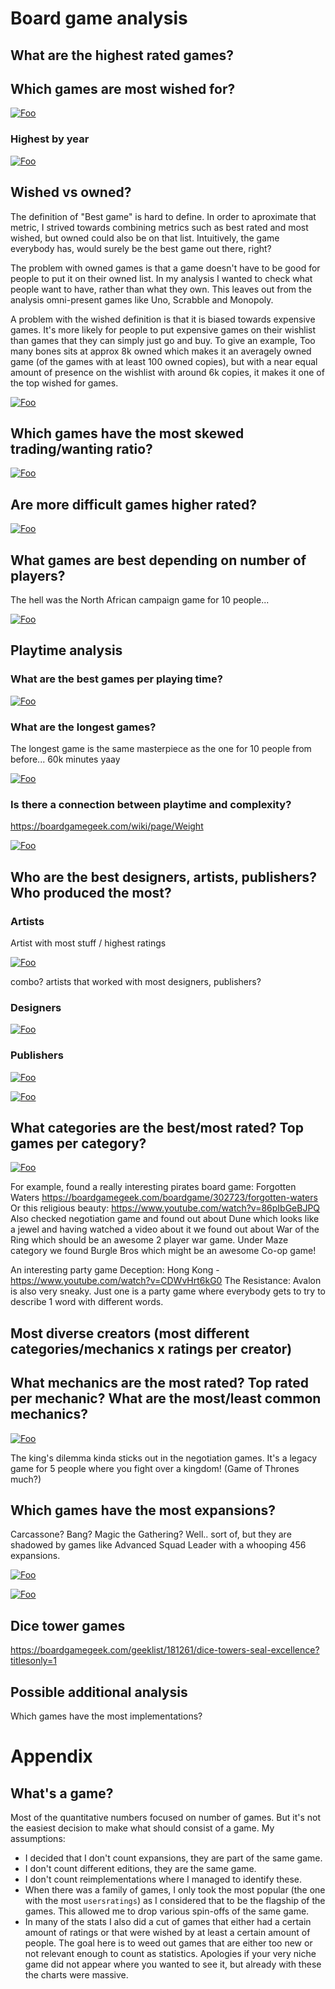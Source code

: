 # Board game analysis

## What are the highest rated games?

## Which games are most wished for?

[![Foo](charts/rating_wished.png)](charts/rating_wished.html)

### Highest by year

[![Foo](charts/rating_year.png)](charts/rating_year.html)

## Wished vs owned?

The definition of "Best game" is hard to define. In order to aproximate that metric, I strived towards combining metrics such as best rated and most wished, but owned could also be on that list. Intuitively, the game everybody has, would surely be the best game out there, right? 

The problem with owned games is that a game doesn't have to be good for people to put it on their owned list. In my analysis I wanted to check what people want to have, rather than what they own. This leaves out from the analysis omni-present games like Uno, Scrabble and Monopoly. 

A problem with the wished definition is that it is biased towards expensive games. It's more likely for people to put expensive games on their wishlist than games that they can simply just go and buy. To give an example, Too many bones sits at approx 8k owned which makes it an averagely owned game (of the games with at least 100 owned copies), but with a near equal amount of presence on the wishlist with around 6k copies, it makes it one of the top wished for games.

[![Foo](charts/wished_owned.png)](charts/wished_owned.html)

## Which games have the most skewed trading/wanting ratio?
[![Foo](charts/want_trade.png)](charts/want_trade.html)

## Are more difficult games higher rated?

[![Foo](charts/rating_weight.png)](charts/rating_weight.html)

## What games are best depending on number of players?
The hell was the North African campaign game for 10 people...

[![Foo](charts/best_players.png)](charts/best_players.html)

## Playtime analysis
### What are the best games per playing time?

[![Foo](charts/shortest_games.png)](charts/shortest_games.html)

### What are the longest games?
The longest game is the same masterpiece as the one for 10 people from before... 60k minutes yaay

[![Foo](charts/longest_games.png)](charts/longest_games.html)

### Is there a connection between playtime and complexity?
https://boardgamegeek.com/wiki/page/Weight

[![Foo](charts/playingtime_weight.png)](charts/playingtime_weight.html)

## Who are the best designers, artists, publishers? Who produced the most?

### Artists
Artist with most stuff / highest ratings

[![Foo](charts/artists_ratings.png)](charts/artists_ratings.html)

combo? artists that worked with most designers, publishers?

### Designers
[![Foo](charts/designers_ratings.png)](charts/designers_ratings.html)


### Publishers

[![Foo](charts/publishers_shares.png)](charts/publishers_shares.html)

[![Foo](charts/publishers_wishes.png)](charts/publishers_wishes.html)


## What categories are the best/most rated? Top games per category?

[![Foo](charts/categories.png)](charts/categories.html)

For example, found a really interesting pirates board game: Forgotten Waters
https://boardgamegeek.com/boardgame/302723/forgotten-waters
Or this religious beauty: https://www.youtube.com/watch?v=86pIbGeBJPQ
Also checked negotiation game and found out about Dune which looks like a jewel and having watched a video about it we found out about War of the Ring which should be an awesome 2 player war game.
Under Maze category we found Burgle Bros which might be an awesome Co-op game!

An interesting party game Deception: Hong Kong - https://www.youtube.com/watch?v=CDWvHrt6kG0
The Resistance: Avalon is also very sneaky.
Just one is a party game where everybody gets to try to describe 1 word with different words.


## Most diverse creators (most different categories/mechanics x ratings per creator)

## What mechanics are the most rated? Top rated per mechanic? What are the most/least common mechanics?

[![Foo](charts/mechanics.png)](charts/mechanics.html)

The king's dilemma kinda sticks out in the negotiation games. It's a legacy game for 5 people where you fight over a kingdom! (Game of Thrones much?)

## Which games have the most expansions?
Carcassone? Bang? Magic the Gathering?
Well.. sort of, but they are shadowed by games like Advanced Squad Leader with a whooping 456 expansions.

[![Foo](charts/max_expansions.png)](charts/max_expansions.html)

[![Foo](charts/most_wished_expansions.png)](charts/most_wished_expansions.html)


## Dice tower games
https://boardgamegeek.com/geeklist/181261/dice-towers-seal-excellence?titlesonly=1

## Possible additional analysis
Which games have the most implementations?


# Appendix

## What's a game?
Most of the quantitative numbers focused on number of games. But it's not the easiest decision to make what should consist of a game.
My assumptions:
- I decided that I don't count expansions, they are part of the same game.
- I don't count different editions, they are the same game.
- I don't count reimplementations where I managed to identify these.
- When there was a family of games, I only took the most popular (the one with the most `usersratings`) as I considered that to be the flagship of the games. This allowed me to drop various spin-offs of the same game.
- In many of the stats I also did a cut of games that either had a certain amount of ratings or that were wished by at least a certain amount of people. The goal here is to weed out games that are either too new or not relevant enough to count as statistics. Apologies if your very niche game did not appear where you wanted to see it, but already with these the charts were massive.
